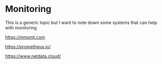 
# Monitoring

This is a generic topic but I want to note down some systems that can help with monitoring

https://mmonit.com

https://prometheus.io/

https://www.netdata.cloud/
